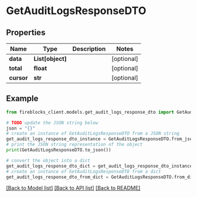 # GetAuditLogsResponseDTO


## Properties

Name | Type | Description | Notes
------------ | ------------- | ------------- | -------------
**data** | **List[object]** |  | [optional] 
**total** | **float** |  | [optional] 
**cursor** | **str** |  | [optional] 

## Example

```python
from fireblocks_client.models.get_audit_logs_response_dto import GetAuditLogsResponseDTO

# TODO update the JSON string below
json = "{}"
# create an instance of GetAuditLogsResponseDTO from a JSON string
get_audit_logs_response_dto_instance = GetAuditLogsResponseDTO.from_json(json)
# print the JSON string representation of the object
print(GetAuditLogsResponseDTO.to_json())

# convert the object into a dict
get_audit_logs_response_dto_dict = get_audit_logs_response_dto_instance.to_dict()
# create an instance of GetAuditLogsResponseDTO from a dict
get_audit_logs_response_dto_from_dict = GetAuditLogsResponseDTO.from_dict(get_audit_logs_response_dto_dict)
```
[[Back to Model list]](../README.md#documentation-for-models) [[Back to API list]](../README.md#documentation-for-api-endpoints) [[Back to README]](../README.md)


